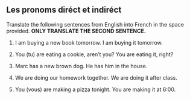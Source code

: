 ## **Les pronoms diréct et indiréct**

Translate the following sentences from English into French in the space provided. **ONLY TRANSLATE THE SECOND SENTENCE.**

1. I am buying a new book tomorrow. I am buying it tomorrow.

2. You (tu) are eating a cookie, aren’t you? You are eating it, right?

3. Marc has a new brown dog. He has him in the house.

4. We are doing our homework together. We are doing it after class.

5. You (vous) are making a pizza tonight. You are making it at 6:00.
